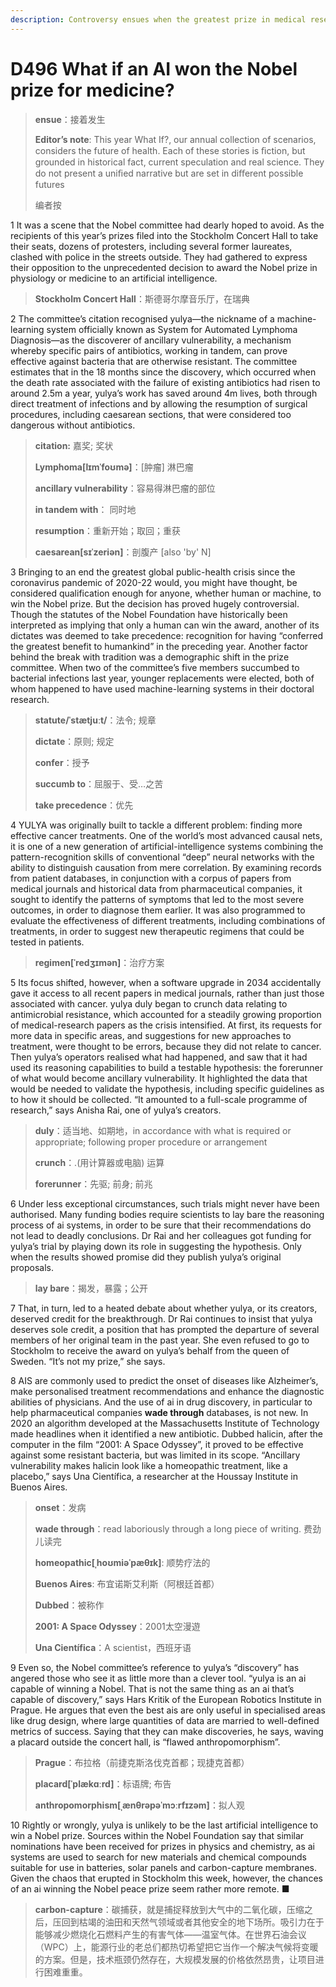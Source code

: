 ```yaml
---
description: Controversy ensues when the greatest prize in medical research is awarded to a non-human. An imagined scenario from 2036
---
```


# D496 What if an AI won the Nobel prize for medicine?
> **ensue**：接着发生
 > 
> **Editor’s note**:  This year What If?, our annual collection of scenarios, considers the future of health. Each of these stories is ﬁction, but grounded in historical fact, current speculation and real science. They do not present a uniﬁed narrative but are set in diﬀerent possible futures
 > 
> 编者按
 > 

1 It was a scene that the Nobel committee had dearly hoped to avoid. As the recipients of this year’s prizes filed into the Stockholm Concert Hall to take their seats, dozens of protesters, including several former laureates, clashed with police in the streets outside. They had gathered to express their opposition to the unprecedented decision to award the Nobel prize in physiology or medicine to an artificial intelligence.

> **Stockholm Concert Hall**：斯德哥尔摩音乐厅，在瑞典
>

2 The committee’s citation recognised yulya—the nickname of a machine-learning system officially known as System for Automated Lymphoma Diagnosis—as the discoverer of ancillary vulnerability, a mechanism whereby specific pairs of antibiotics, working in tandem, can prove effective against bacteria that are otherwise resistant. The committee estimates that in the 18 months since the discovery, which occurred when the death rate associated with the failure of existing antibiotics had risen to around 2.5m a year, yulya’s work has saved around 4m lives, both through direct treatment of infections and by allowing the resumption of surgical procedures, including caesarean sections, that were considered too dangerous without antibiotics.

> **citation:** 嘉奖; 奖状
>
> **Lymphoma[lɪmˈfoʊmə]**：[肿瘤] 淋巴瘤
>
> **ancillary vulnerability**：容易得淋巴瘤的部位
>
> **in tandem with**： 同时地
>
> **resumption**：重新开始；取回；重获
>
> **caesarean[sɪˈzeriən]**：剖腹产 [also 'by' N]
>

3 Bringing to an end the greatest global public-health crisis since the coronavirus pandemic of 2020-22 would, you might have thought, be considered qualification enough for anyone, whether human or machine, to win the Nobel prize. But the decision has proved hugely controversial. Though the statutes of the Nobel Foundation have historically been interpreted as implying that only a human can win the award, another of its dictates was deemed to take precedence: recognition for having “conferred the greatest benefit to humankind” in the preceding year. Another factor behind the break with tradition was a demographic shift in the prize committee. When two of the committee’s five members succumbed to bacterial infections last year, younger replacements were elected, both of whom happened to have used machine-learning systems in their doctoral research.

> **statute/ˈstætjuːt/**：法令; 规章
>
> **dictate**：原则; 规定
>
> **confer**：授予
>
> **succumb to**：屈服于、受…之苦
>
> **take precedence**：优先
>

4 YULYA was originally built to tackle a different problem: finding more effective cancer treatments. One of the world’s most advanced causal nets, it is one of a new generation of artificial-intelligence systems combining the pattern-recognition skills of conventional “deep” neural networks with the ability to distinguish causation from mere correlation. By examining records from patient databases, in conjunction with a corpus of papers from medical journals and historical data from pharmaceutical companies, it sought to identify the patterns of symptoms that led to the most severe outcomes, in order to diagnose them earlier. It was also programmed to evaluate the effectiveness of different treatments, including combinations of treatments, in order to suggest new therapeutic regimens that could be tested in patients.

> **regimen[ˈredʒɪmən]**：治疗方案
>

5 Its focus shifted, however, when a software upgrade in 2034 accidentally gave it access to all recent papers in medical journals, rather than just those associated with cancer. yulya duly began to crunch data relating to antimicrobial resistance, which accounted for a steadily growing proportion of medical-research papers as the crisis intensified. At first, its requests for more data in specific areas, and suggestions for new approaches to treatment, were thought to be errors, because they did not relate to cancer. Then yulya’s operators realised what had happened, and saw that it had used its reasoning capabilities to build a testable hypothesis: the forerunner of what would become ancillary vulnerability. It highlighted the data that would be needed to validate the hypothesis, including specific guidelines as to how it should be collected. “It amounted to a full-scale programme of research,” says Anisha Rai, one of yulya’s creators.

> **duly**：适当地、如期地，in accordance with what is required or appropriate; following proper procedure or arrangement
>
> **crunch**：.(用计算器或电脑) 运算
>
> **forerunner**：先驱; 前身; 前兆
>

6 Under less exceptional circumstances, such trials might never have been authorised. Many funding bodies require scientists to lay bare the reasoning process of ai systems, in order to be sure that their recommendations do not lead to deadly conclusions. Dr Rai and her colleagues got funding for yulya’s trial by playing down its role in suggesting the hypothesis. Only when the results showed promise did they publish yulya’s original proposals.

> **lay bare**：揭发，暴露；公开
>

7 That, in turn, led to a heated debate about whether yulya, or its creators, deserved credit for the breakthrough. Dr Rai continues to insist that yulya deserves sole credit, a position that has prompted the departure of several members of her original team in the past year. She even refused to go to Stockholm to receive the award on yulya’s behalf from the queen of Sweden. “It’s not my prize,” she says.

8 AIS are commonly used to predict the onset of diseases like Alzheimer’s, make personalised treatment recommendations and enhance the diagnostic abilities of physicians. And the use of ai in drug discovery, in particular to help pharmaceutical companies **wade through** databases, is not new. In 2020 an algorithm developed at the Massachusetts Institute of Technology made headlines when it identified a new antibiotic. Dubbed halicin, after the computer in the film “2001: A Space Odyssey”, it proved to be effective against some resistant bacteria, but was limited in its scope. “Ancillary vulnerability makes halicin look like a homeopathic treatment, like a placebo,” says Una Científica, a researcher at the Houssay Institute in Buenos Aires.

> **onset**：发病
>
> **wade through**：read laboriously through a long piece of writing. 费劲儿读完
>
> **homeopathic[ˌhoʊmiəˈpæθɪk]**: 顺势疗法的
>
> **Buenos Aires**: 布宜诺斯艾利斯（阿根廷首都）
>
> **Dubbed**：被称作
>
> **2001: A Space Odyssey**：2001太空漫遊
>
> **Una Científica**：A scientist，西班牙语
>

9 Even so, the Nobel committee’s reference to yulya’s “discovery” has angered those who see it as little more than a clever tool. “yulya is an ai capable of winning a Nobel. That is not the same thing as an ai that’s capable of discovery,” says Hars Kritik of the European Robotics Institute in Prague. He argues that even the best ais are only useful in specialised areas like drug design, where large quantities of data are married to well-defined metrics of success. Saying that they can make discoveries, he says, waving a placard outside the concert hall, is “flawed anthropomorphism”.

> **Prague**：布拉格（前捷克斯洛伐克首都；现捷克首都）
>
> **placard[ˈplækɑːrd]**：标语牌; 布告
>
> **anthropomorphism[ˌænθrəpəˈmɔːrfɪzəm]**：拟人观
>

10 Rightly or wrongly, yulya is unlikely to be the last artificial intelligence to win a Nobel prize. Sources within the Nobel Foundation say that similar nominations have been received for prizes in physics and chemistry, as ai systems are used to search for new materials and chemical compounds suitable for use in batteries, solar panels and carbon-capture membranes. Given the chaos that erupted in Stockholm this week, however, the chances of an ai winning the Nobel peace prize seem rather more remote. ■

> **carbon-capture**：碳捕获，就是捕捉释放到大气中的二氧化碳，压缩之后，压回到枯竭的油田和天然气领域或者其他安全的地下场所。吸引力在于能够减少燃烧化石燃料产生的有害气体——温室气体。在世界石油会议（WPC）上，能源行业的老总们都热切希望把它当作一个解决气候将变暖的方案。但是，技术瓶颈仍然存在，大规模发展的价格依然昂贵，让项目进行困难重重。
>

